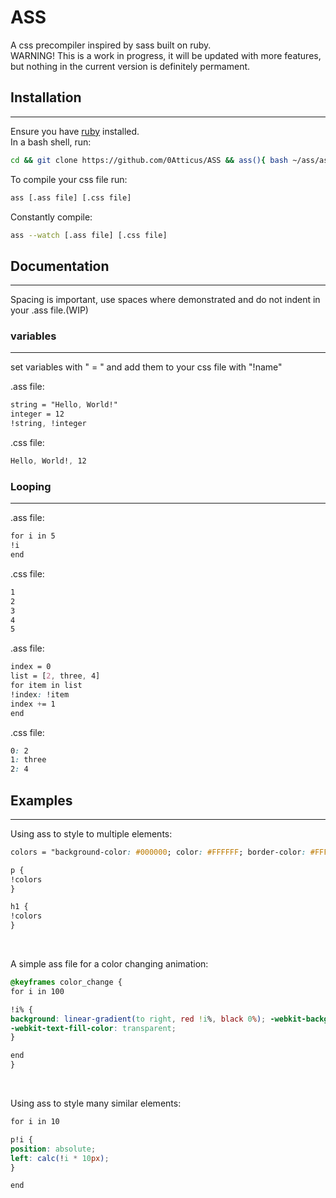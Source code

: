 # ASS
A css precompiler inspired by sass built on ruby. <br>
WARNING! This is a work in progress, it will be updated with more features, but nothing in the current version is definitely permament.

## Installation
---
Ensure you have [ruby](https://www.ruby-lang.org/en/) installed. <br>
In a bash shell, run:
```bash
cd && git clone https://github.com/0Atticus/ASS && ass(){ bash ~/ass/ass.sh $1 $2 $3; }
```

To compile your css file run:
```bash
ass [.ass file] [.css file]
```

Constantly compile:
```bash
ass --watch [.ass file] [.css file]
```

## Documentation
---
Spacing is important, use spaces where demonstrated and do not indent in your .ass file.(WIP)
### variables
---
set variables with " = " and add them to your css file with "!name"

.ass file:
```css
string = "Hello, World!"
integer = 12
!string, !integer
```

.css file:
```css
Hello, World!, 12
```

### Looping
---

.ass file:
```css
for i in 5
!i
end
```

.css file:
```css
1
2
3
4
5
```

.ass file:
```css
index = 0
list = [2, three, 4]
for item in list
!index: !item
index += 1
end
```

.css file:
```css
0: 2
1: three
2: 4
```

## Examples
---

Using ass to style to multiple elements:

```css
colors = "background-color: #000000; color: #FFFFFF; border-color: #FFFFFF;"

p {
!colors
}

h1 {
!colors
}
```


<br>


A simple ass file for a color changing animation:

```css
@keyframes color_change {
for i in 100

!i% {
background: linear-gradient(to right, red !i%, black 0%); -webkit-background-clip: text; 
-webkit-text-fill-color: transparent;
}

end
}
```

<br>

Using ass to style many similar elements:
```css
for i in 10

p!i {
position: absolute;
left: calc(!i * 10px);
}

end
```